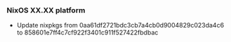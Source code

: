 
### NixOS XX.XX platform

- Update nixpkgs from 0aa61df2721bdc3cb7a4cb0d9004829c023da4c6 to 858601e7ff4c7cf922f3401c911f527422fbdbac
